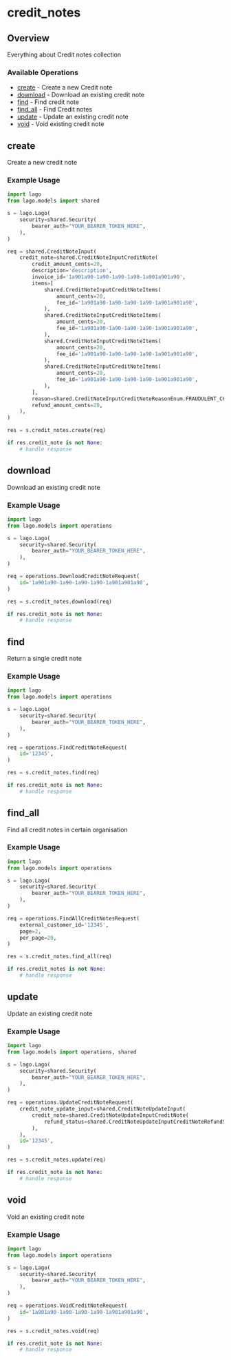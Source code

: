 # credit_notes

## Overview

Everything about Credit notes collection

### Available Operations

* [create](#create) - Create a new Credit note
* [download](#download) - Download an existing credit note
* [find](#find) - Find credit note
* [find_all](#find_all) - Find Credit notes
* [update](#update) - Update an existing credit note
* [void](#void) - Void existing credit note

## create

Create a new credit note

### Example Usage

```python
import lago
from lago.models import shared

s = lago.Lago(
    security=shared.Security(
        bearer_auth="YOUR_BEARER_TOKEN_HERE",
    ),
)

req = shared.CreditNoteInput(
    credit_note=shared.CreditNoteInputCreditNote(
        credit_amount_cents=20,
        description='description',
        invoice_id='1a901a90-1a90-1a90-1a90-1a901a901a90',
        items=[
            shared.CreditNoteInputCreditNoteItems(
                amount_cents=20,
                fee_id='1a901a90-1a90-1a90-1a90-1a901a901a90',
            ),
            shared.CreditNoteInputCreditNoteItems(
                amount_cents=20,
                fee_id='1a901a90-1a90-1a90-1a90-1a901a901a90',
            ),
            shared.CreditNoteInputCreditNoteItems(
                amount_cents=20,
                fee_id='1a901a90-1a90-1a90-1a90-1a901a901a90',
            ),
            shared.CreditNoteInputCreditNoteItems(
                amount_cents=20,
                fee_id='1a901a90-1a90-1a90-1a90-1a901a901a90',
            ),
        ],
        reason=shared.CreditNoteInputCreditNoteReasonEnum.FRAUDULENT_CHARGE,
        refund_amount_cents=20,
    ),
)

res = s.credit_notes.create(req)

if res.credit_note is not None:
    # handle response
```

## download

Download an existing credit note

### Example Usage

```python
import lago
from lago.models import operations

s = lago.Lago(
    security=shared.Security(
        bearer_auth="YOUR_BEARER_TOKEN_HERE",
    ),
)

req = operations.DownloadCreditNoteRequest(
    id='1a901a90-1a90-1a90-1a90-1a901a901a90',
)

res = s.credit_notes.download(req)

if res.credit_note is not None:
    # handle response
```

## find

Return a single credit note

### Example Usage

```python
import lago
from lago.models import operations

s = lago.Lago(
    security=shared.Security(
        bearer_auth="YOUR_BEARER_TOKEN_HERE",
    ),
)

req = operations.FindCreditNoteRequest(
    id='12345',
)

res = s.credit_notes.find(req)

if res.credit_note is not None:
    # handle response
```

## find_all

Find all credit notes in certain organisation

### Example Usage

```python
import lago
from lago.models import operations

s = lago.Lago(
    security=shared.Security(
        bearer_auth="YOUR_BEARER_TOKEN_HERE",
    ),
)

req = operations.FindAllCreditNotesRequest(
    external_customer_id='12345',
    page=2,
    per_page=20,
)

res = s.credit_notes.find_all(req)

if res.credit_notes is not None:
    # handle response
```

## update

Update an existing credit note

### Example Usage

```python
import lago
from lago.models import operations, shared

s = lago.Lago(
    security=shared.Security(
        bearer_auth="YOUR_BEARER_TOKEN_HERE",
    ),
)

req = operations.UpdateCreditNoteRequest(
    credit_note_update_input=shared.CreditNoteUpdateInput(
        credit_note=shared.CreditNoteUpdateInputCreditNote(
            refund_status=shared.CreditNoteUpdateInputCreditNoteRefundStatusEnum.SUCCEEDED,
        ),
    ),
    id='12345',
)

res = s.credit_notes.update(req)

if res.credit_note is not None:
    # handle response
```

## void

Void an existing credit note

### Example Usage

```python
import lago
from lago.models import operations

s = lago.Lago(
    security=shared.Security(
        bearer_auth="YOUR_BEARER_TOKEN_HERE",
    ),
)

req = operations.VoidCreditNoteRequest(
    id='1a901a90-1a90-1a90-1a90-1a901a901a90',
)

res = s.credit_notes.void(req)

if res.credit_note is not None:
    # handle response
```
